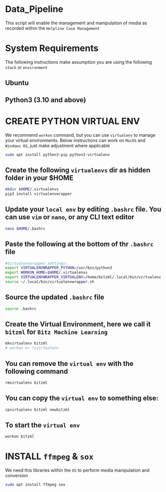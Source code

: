 # Data_Pipeline
This script will enable the management and manipulation of media as recorded within the `Helpline Case Management`

# System Requirements

The following instructions make assumption you are using the following `stack` or `environment`
## Ubuntu
## Python3 (3.10 and above)

# CREATE PYTHON VIRTUAL ENV

We recommend `workon` command, but you can use `virtualenv` to manage your virtual environments. Below instructions can work on `MacOS` and `Windows OS`, just make adjustment where applicable

```sh
sudo apt install python3-pip python3-virtualenv
```

## Create the following `virtualenvs` dir as hidden folder in your $HOME

```sh
mkdir $HOME/.virtualenvs
pip3 install virtualenvwrapper
```

## Update your `local env` by editing `.bashrc` file. You can use `vim` or `nano`, or any CLI text editor

```sh
nano $HOME/.bashrc
```
		
## Paste the following at the bottom of thr `.bashrc` file

```sh
#Virtualenvwrapper settings:
export VIRTUALENVWRAPPER_PYTHON=/usr/bin/python3
export WORKON_HOME=$HOME/.virtualenvs
export VIRTUALENVWRAPPER_VIRTUALENV=/home/bitzml/.local/bin/virtualenv
source ~/.local/bin/virtualenvwrapper.sh
```

## Source the updated `.bashrc` file

```sh
source .bashrc
```

## Create the Virtual Environment, here we call it `bitzml` for `Bitz Machine Learning`

```sh
mkvirtualenv bitzml
# workon or lsvirtualenv
```

## You can remove the `virtual env` with the following command
```sh
rmvirtualenv bitzml
```

## You can copy the `virtual env` to something else:
```sh
cpvirtualenv bitzml newbitzml
```
## To start the `virtual env`

```sh
workon bitzml
```

# INSTALL `ffmpeg` & `sox`
We need this libraries within the `OS` to perform media manipulation and conversion

```sh
sudo apt install ffmpeg sox
```
